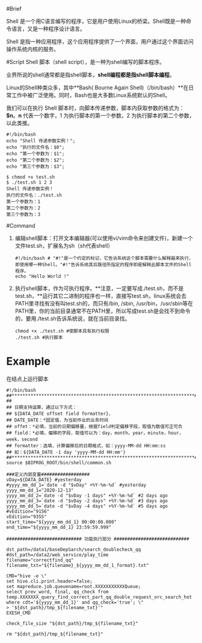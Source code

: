 #Brief

Shell 是一个用C语言编写的程序，它是用户使用Linux的桥梁。Shell既是一种命令语言，又是一种程序设计语言。

Shell 是指一种应用程序，这个应用程序提供了一个界面，用户通过这个界面访问操作系统内核的服务。

#Script
Shell 脚本（shell script），是一种为shell编写的脚本程序。

业界所说的shell通常都是指shell脚本，**shell编程都是指shell脚本编程**。

Linux的Shell种类众多，其中**Bash( Bourne Again Shell)（/bin/bash）**在日常工作中被广泛使用。同时，Bash也是大多数Linux系统默认的Shell。

我们可以在执行 Shell 脚本时，向脚本传递参数，脚本内获取参数的格式为：**$n**。**n** 代表一个数字，1 为执行脚本的第一个参数，2 为执行脚本的第二个参数，以此类推。

```shell
#!/bin/bash
echo "Shell 传递参数实例！";
echo "执行的文件名：$0";
echo "第一个参数为：$1";
echo "第二个参数为：$2";
echo "第三个参数为：$3";

$ chmod +x test.sh 
$ ./test.sh 1 2 3
Shell 传递参数实例！
执行的文件名：./test.sh
第一个参数为：1
第二个参数为：2
第三个参数为：3
```



#Command

1. 编辑shell脚本：打开文本编辑器(可以使用vi/vim命令来创建文件)，新建一个文件test.sh，扩展名为sh（sh代表shell）

    ```shell
    #!/bin/bash # "#!"是一个约定的标记，它告诉系统这个脚本需要什么解释器来执行，即使用哪一种Shell。"#!"告诉系统其后路径所指定的程序即是解释此脚本文件的Shell程序。
    echo "Hello World !"
    ```

2. 执行shell脚本，作为可执行程序。**注意，一定要写成./test.sh，而不是test.sh，**运行其它二进制的程序也一样，直接写test.sh，linux系统会去PATH里寻找有没有叫test.sh的，而只有/bin, /sbin, /usr/bin，/usr/sbin等在PATH里，你的当前目录通常不在PATH里，所以写成test.sh是会找不到命令的，要用./test.sh告诉系统说，就在当前目录找。

    ```shell
    chmod +x ./test.sh #使脚本具有执行权限
    ./test.sh #执行脚本
    ```

# Example

在结点上运行脚本

```shell
#!/bin/bash
##********************************************************************#
##
## 日期支持运算，通过以下方式：
## ${DATA_DATE offset field formatter}，
## DATE_DATE：*固定值，为当前作业的业务时间
## offet：*必填，当前的日期偏移量，根据field判定偏移字段，取值为数值可正可负
## field：*必填，偏移的字段，取值可以为：day，month，year，minute，hour，week，second
## formatter：选填，计算偏移后的日期格式，如：yyyy-MM-dd HH:mm:ss
## 如：${DATA_DATE -1 day 'yyyy-MM-dd HH:mm'}
##********************************************************************#
source $BIPROG_ROOT/bin/shell/common.sh

###定义内部变量##################
vDay=${DATA_DATE} #yesterday
#yyyy_mm_dd_1=`date -d "$vDay" +%Y-%m-%d` #yesterday
yyyy_mm_dd_1="2020-12-13"
yyyy_mm_dd_2=`date -d "$vDay -1 days" +%Y-%m-%d` #2 days ago
yyyy_mm_dd_3=`date -d "$vDay -2 days" +%Y-%m-%d` #3 days ago
yyyy_mm_dd_5=`date -d "$vDay -4 days" +%Y-%m-%d` #5 days ago
#vEdition="9156"
vEdition="9355"
start_time="${yyyy_mm_dd_1} 00:00:00.000"
end_time="${yyyy_mm_dd_1} 23:59:59.999"

############################ 功能执行部分 ############################

dst_path=/data1/baseDepSarch/search_doublecheck_qq
#dst_path=/data2/web_service/play_time
filename="correctfind_qq"
filename_txt="${filename}_${yyyy_mm_dd_1_format}.txt"

CMD="hive -e \"
set hive.cli.print.header=false;
set mapreduce.job.queuename=root.XXXXXXXXXXXQueue;
select prev_word, final, qq_check from temp.XXXXXXX_query_find_correct_part_qq_double_request_orc_search_hot 
where cdt='${yyyy_mm_dd_1}' and qq_check='true'; \"
> '${dst_path}/tmp_${filename_txt}'"
EXESH_CMD

check_file_size "${dst_path}/tmp_${filename_txt}"

rm "${dst_path}/tmp_${filename_txt}"
```

